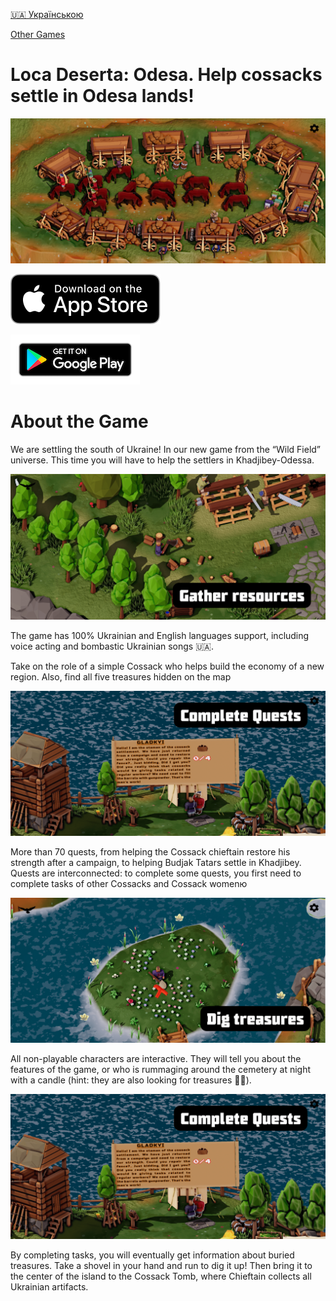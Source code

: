 [🇺🇦 Українською](./index_uk.md)

[Other Games](/index.md)

# Loca Deserta: Odesa. Help cossacks settle in Odesa lands!

![cover.png](images/secret_place.jpg)

[![Download from the App Store](../images/appstore.svg)](https://apps.apple.com/app/loca-deserta-odesa/id6449617200)

[![Download from Google Play](../images/play_store_badge.png)](https://play.google.com/store/apps/details?id=com.dmytrogladkyi.SlobodaOdesa)

# About the Game

We are settling the south of Ukraine! In our new game from the “Wild Field” universe. This time you will have to help the settlers in Khadjibey-Odessa.

![gather.png](images/gather.png)

The game has 100% Ukrainian and English languages support, including voice acting and bombastic Ukrainian songs 🇺🇦.

Take on the role of a simple Cossack who helps build the economy of a new region. Also, find all five treasures hidden on the map

![quests.png](images/quests.png)

More than 70 quests, from helping the Cossack chieftain restore his strength after a campaign, to helping Budjak Tatars settle in Khadjibey. Quests are interconnected: to complete some quests, you first need to complete tasks of other Cossacks and Cossack womenю

![treasures.png](images/treasures.png)


All non-playable characters are interactive. They will tell you about the features of the game, or who is rummaging around the cemetery at night with a candle (hint: they are also looking for treasures ✊🏻).

![quests.png](images/quests.png)


By completing tasks, you will eventually get information about buried treasures. Take a shovel in your hand and run to dig it up! Then bring it to the center of the island to the Cossack Tomb, where Chieftain collects all Ukrainian artifacts.